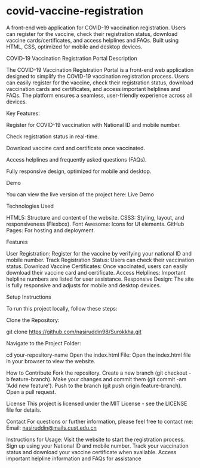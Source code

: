 # covid-vaccine-registration
A front-end web application for COVID-19 vaccination registration. Users can register for the vaccine, check their registration status, download vaccine cards/certificates, and access helplines and FAQs. Built using HTML, CSS, optimized for mobile and desktop devices.

COVID-19 Vaccination Registration Portal
Description

The COVID-19 Vaccination Registration Portal is a front-end web application designed to simplify the COVID-19 vaccination registration process. Users can easily register for the vaccine, check their registration status, download vaccination cards and certificates, and access important helplines and FAQs. The platform ensures a seamless, user-friendly experience across all devices.

Key Features:

Register for COVID-19 vaccination with National ID and mobile number.

Check registration status in real-time.

Download vaccine card and certificate once vaccinated.

Access helplines and frequently asked questions (FAQs).

Fully responsive design, optimized for mobile and desktop.

Demo

You can view the live version of the project here:
Live Demo

Technologies Used

HTML5: Structure and content of the website.
CSS3: Styling, layout, and responsiveness (Flexbox).
Font Awesome: Icons for UI elements.
GitHub Pages: For hosting and deployment.

Features

User Registration: Register for the vaccine by verifying your national ID and mobile number.
Track Registration Status: Users can check their vaccination status.
Download Vaccine Certificates: Once vaccinated, users can easily download their vaccine card and certificate.
Access Helplines: Important helpline numbers are listed for user assistance.
Responsive Design: The site is fully responsive and adjusts for mobile and desktop devices.

Setup Instructions

To run this project locally, follow these steps:

Clone the Repository:

git clone https://github.com/nasiruddin98/Surokkha.git

Navigate to the Project Folder:

cd your-repository-name
Open the index.html File:
Open the index.html file in your browser to view the website.

How to Contribute
Fork the repository.
Create a new branch (git checkout -b feature-branch).
Make your changes and commit them (git commit -am 'Add new feature').
Push to the branch (git push origin feature-branch).
Open a pull request.

License
This project is licensed under the MIT License - see the LICENSE
 file for details.

Contact
For questions or further information, please feel free to contact me:
Email: nasiruddin@mails.cust.edu.cn

Instructions for Usage:
Visit the website to start the registration process.
Sign up using your National ID and mobile number.
Track your vaccination status and download your vaccine certificate when available.
Access important helpline information and FAQs for assistance

